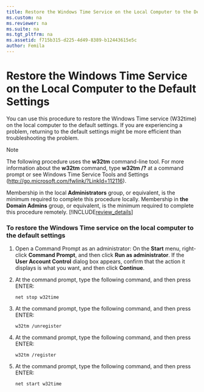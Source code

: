 ```yaml
---
title: Restore the Windows Time Service on the Local Computer to the Default Settings
ms.custom: na
ms.reviewer: na
ms.suite: na
ms.tgt_pltfrm: na
ms.assetid: f715b315-d225-4d49-8389-b12443615e5c
author: Femila
---
```

# Restore the Windows Time Service on the Local Computer to the Default Settings
  You can use this procedure to restore the Windows Time service \(W32time\) on the local computer to the default settings. If you are experiencing a problem, returning to the default settings might be more efficient than troubleshooting the problem.  
  
> [!NOTE]  
>  The following procedure uses the **w32tm** command\-line tool. For more information about the **w32tm** command, type **w32tm \/?** at a command prompt or see Windows Time Service Tools and Settings \([http:\/\/go.microsoft.com\/fwlink\/?LinkId\=112116](http://go.microsoft.com/fwlink/?LinkId=112116)\).  
  
 Membership in the local **Administrators** group, or equivalent, is the minimum required to complete this procedure locally. Membership in **the Domain Admins** group, or equivalent, is the minimum required to complete this procedure remotely. [!INCLUDE[review_details](../Token/review_details_md.md)]  
  
### To restore the Windows Time service on the local computer to the default settings  
  
1.  Open a Command Prompt as an administrator: On the **Start** menu, right\-click **Command Prompt**, and then click **Run as administrator**. If the **User Account Control** dialog box appears, confirm that the action it displays is what you want, and then click **Continue**.  
  
2.  At the command prompt, type the following command, and then press ENTER:  
  
    ```  
    net stop w32time  
    ```  
  
3.  At the command prompt, type the following command, and then press ENTER:  
  
    ```  
    w32tm /unregister  
    ```  
  
4.  At the command prompt, type the following command, and then press ENTER:  
  
    ```  
    w32tm /register  
    ```  
  
5.  At the command prompt, type the following command, and then press ENTER:  
  
    ```  
    net start w32time  
    ```  
  
  